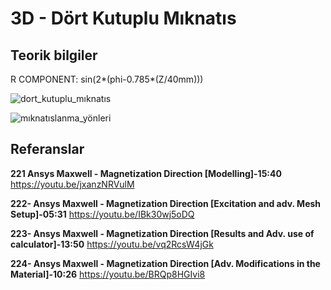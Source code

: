 # 3D - Dört Kutuplu Mıknatıs

## Teorik bilgiler
R COMPONENT: sin(2*(phi-0.785*(Z/40mm)))

![dort_kutuplu_mıknatıs](https://github.com/dagaca/Ansys-Maxwell-Portfolio/assets/80363244/ad407e8d-4351-42a2-9741-0b185a40714f)

![mıknatıslanma_yönleri](https://github.com/dagaca/Ansys-Maxwell-Portfolio/assets/80363244/ffb0482f-7fef-4971-919d-722866567658)

## Referanslar
**221 Ansys Maxwell - Magnetization Direction [Modelling]-15:40** 
https://youtu.be/jxanzNRVulM 

**222- Ansys Maxwell - Magnetization Direction [Excitation and adv. Mesh Setup]-05:31** 
https://youtu.be/IBk30wj5oDQ 

**223- Ansys Maxwell - Magnetization Direction [Results and Adv. use of calculator]-13:50**
https://youtu.be/vq2RcsW4jGk 

**224- Ansys Maxwell - Magnetization Direction [Adv. Modifications in the Material]-10:26** 
https://youtu.be/BRQp8HGIvi8 
